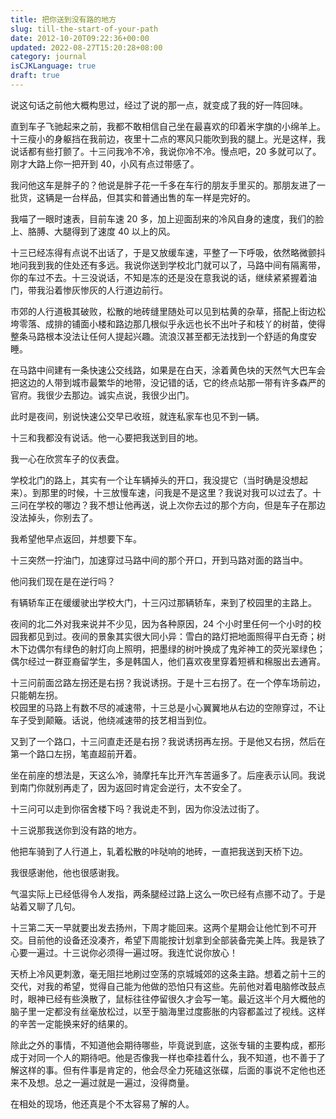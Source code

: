 ```yaml
---
title: 把你送到没有路的地方
slug: till-the-start-of-your-path
date: 2012-10-20T09:22:36+00:00
updated: 2022-08-27T15:20:28+08:00
category: journal
isCJKLanguage: true
draft: true
---
```

说这句话之前他大概构思过，经过了说的那一点，就变成了我的好一阵回味。

直到车子飞驰起来之前，我都不敢相信自己坐在最喜欢的印着米字旗的小绵羊上。十三瘦小的身躯挡在我前边，夜里十二点的寒风只能吹到我的腿上。光是这样，我说话都有些打颤了。十三问我冷不冷，我说你冷不冷。慢点吧，20 多就可以了。刚才大路上你一把开到 40，小风有点过带感了。

我问他这车是胖子的？他说是胖子花一千多在车行的朋友手里买的。那朋友进了一批货，这辆是一台样品，但其实和普通出售的车一样是完好的。

我喵了一眼时速表，目前车速 20 多，加上迎面刮来的冷风自身的速度，我们的脸上、胳膊、大腿得到了速度 40 以上的风。

十三已经冻得有点说不出话了，于是又放缓车速，平整了一下呼吸，依然略微颤抖地问我到我的住处还有多远。我说你送到学校北门就可以了，马路中间有隔离带，你的车过不去。十三没说话，不知是冻的还是没在意我说的话，继续紧紧握着油门，带我沿着惨灰惨灰的人行道边前行。

市郊的人行道极其破败，松散的地砖缝里随处可以见到枯黄的杂草，搭配上街边松垮零落、成排的铺面小楼和路边那几根似乎永远也长不出叶子和枝丫的树苗，使得整条马路根本没法让任何人提起兴趣。流浪汉甚至都无法找到一个舒适的角度安睡。

在马路中间建有一条快速公交线路，如果是在白天，涂着黄色块的天然气大巴车会把这边的人带到城市最繁华的地带，没记错的话，它的终点站那一带有许多森严的官府。我很少去那边。诚实点说，我很少出门。

此时是夜间，别说快速公交早已收班，就连私家车也见不到一辆。

十三和我都没有说话。他一心要把我送到目的地。

我一心在欣赏车子的仪表盘。

学校北门的路上，其实有一个让车辆掉头的开口，我没提它（当时确是没想起来）。到那里的时候，十三放慢车速，问我是不是这里？我说对我可以过去了。十三问在学校的哪边？我不想让他再送，说上次你去过的那个方向，但是车子在那边没法掉头，你别去了。

我希望他早点返回，并想要下车。

十三突然一拧油门，加速穿过马路中间的那个开口，开到马路对面的路当中。

他问我们现在是在逆行吗？

有辆轿车正在缓缓驶出学校大门，十三闪过那辆轿车，来到了校园里的主路上。

夜间的北二外对我来说并不少见，因为各种原因，24 个小时里任何一个小时的校园我都见到过。夜间的景象其实很大同小异：雪白的路灯把地面照得平白无奇；树木下边偶尔有绿色的射灯向上照明，把墨绿的树叶换成了鬼斧神工的荧光翠绿色；偶尔经过一群亚裔留学生，多是韩国人，他们喜欢夜里穿着短裤和棉服出去通宵。

十三问前面岔路左拐还是右拐？我说诱拐。于是十三右拐了。在一个停车场前边，只能朝左拐。  
校园里的马路上有数不尽的减速带，十三总是小心翼翼地从右边的空隙穿过，不让车子受到颠簸。话说，他绕减速带的技艺相当到位。

又到了一个路口，十三问直走还是右拐？我说诱拐再左拐。于是他又右拐，然后在第一个路口左拐，笔直超前开着。

坐在前座的想法是，天这么冷，骑摩托车比开汽车苦逼多了。后座表示认同。我说到南门你就别再走了，因为返回时肯定会逆行，太不安全了。

十三问可以走到你宿舍楼下吗？我说走不到，因为你没法过街了。

十三说那我送你到没有路的地方。

他把车骑到了人行道上，轧着松散的咔哒响的地砖，一直把我送到天桥下边。

我很感谢他，他也很感谢我。

气温实际上已经低得令人发指，两条腿经过路上这么一吹已经有点挪不动了。于是站着又聊了几句。

十三第二天一早就要出发去扬州，下周才能回来。这两个星期会让他忙到不可开交。目前他的设备还没凑齐，希望下周能按计划拿到全部装备完美上阵。我是铁了心要一遍过。十三说你必须得一遍过呀。我连忙说你放心！

天桥上冷风更刺激，毫无阻拦地刷过空荡的京城城郊的这条主路。想着之前十三的交代，对我的希望，觉得自己能为他做的恐怕只有这些。先前他对着电脑修改鼓点时，眼神已经有些涣散了，鼠标往往停留很久才会写一笔。最近这半个月大概他的脑子里一定都没有丝毫放松过，以至于脑海里过度膨胀的内容都盖过了视线。这样的辛苦一定能换来好的结果的。

除此之外的事情，不知道他会期待哪些，毕竟说到底，这张专辑的主要构成，都形成于对同一个人的期待吧。他是否像我一样也牵挂着什么，我不知道，也不善于了解这样的事。但有件事是肯定的，他会尽全力死磕这张碟，后面的事说不定他也还来不及想。总之一遍过就是一遍过，没得商量。

在相处的现场，他还真是个不太容易了解的人。
